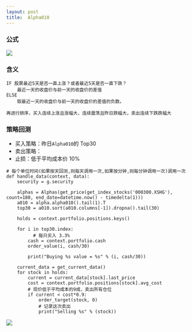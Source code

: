 ```yaml
---
layout: post
title:  Alpha010
---
```


### 公式

<img src="https://render.githubusercontent.com/render/math?math=rank(((0 < ts\_min(delta(close, 1), 4)) ? delta(close, 1) : ((ts\_max(delta(close, 1), 4) < 0) ? delta(close, 1) : (-1 * delta(close, 1)))))">

### 含义

```
IF 股票最近5天是否一直上涨？或者最近5天是否一直下跌？
    最近一天的收盘价与前一天的收盘价的差值
ELSE
    取最近一天的收盘价与前一天的收盘价的差值的负数。

再进行排序，买入连续上涨且涨幅大，连续震荡且昨日跌幅大，卖出连续下跌跌幅大
```

### 策略回测

- 买入策略：昨日`Alpha010`的 Top30
- 卖出策略：
- 止损：低于平均成本价 10%

```
# 每个单位时间(如果按天回测,则每天调用一次,如果按分钟,则每分钟调用一次)调用一次
def handle_data(context, data):
    security = g.security
    
    alphas = Alphas(get_price(get_index_stocks('000300.XSHG'), count=180, end_date=datetime.now() - timedelta(1)))
    a010 = alpha.alpha010().tail(1).T
    top30 = a010.sort(a010.columns[-1]).dropna().tail(30)

    holds = context.portfolio.positions.keys()

    for i in top30.index:
    	  # 每只买入 3.3%
        cash = context.portfolio.cash
        order_value(i, cash/30)
        
        print("Buying %s value = %s" % (i, cash/30))
    
    current_data = get_current_data() 
    for stock in holds:
        current = current_data[stock].last_price
        cost = context.portfolio.positions[stock].avg_cost
        # 现价低于平均成本的9成，卖出所有仓位
        if current < cost*0.9:
            order_target(stock, 0)
            # 记录这次卖出
            print("Selling %s" % (stock))
```

![](images/alphas.png)